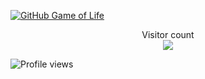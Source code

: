 [![GitHub Game of Life](https://github4life.herokuapp.com/ethomson.gif?z=6)](https://github4life.herokuapp.com/ethomson)



<p align="center"> 
  Visitor count<br>
  <img src="https://profile-counter.glitch.me/IAMNRP7/count.svg" />
</p>

![Profile views](https://komarev.com/ghpvc/?username=iamnrp7&color=brightgreen)
